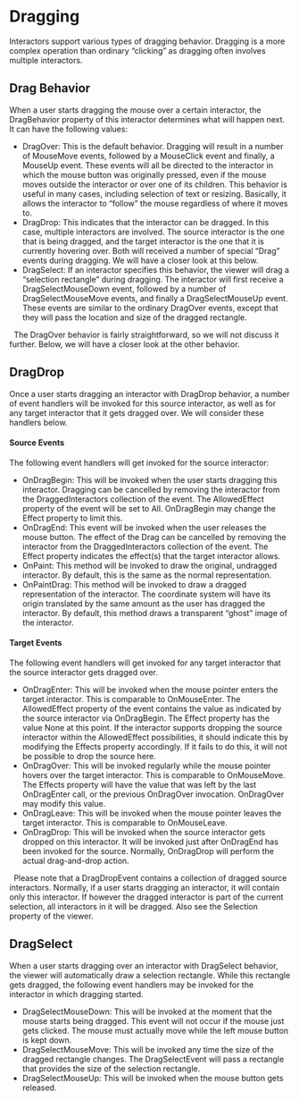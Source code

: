 # Dragging

Interactors support various types of dragging behavior. Dragging is a more complex operation than ordinary “clicking” as dragging often involves multiple interactors.



## Drag Behavior

When a user starts dragging the mouse over a certain interactor, the DragBehavior property of this interactor determines what will happen next. It can have the following values:
&nbsp;<ul><li>
DragOver: This is the default behavior. Dragging will result in a number of MouseMove events, followed by a MouseClick event and finally, a MouseUp event. These events will all be directed to the interactor in which the mouse button was originally pressed, even if the mouse moves outside the interactor or over one of its children. This behavior is useful in many cases, including selection of text or resizing. Basically, it allows the interactor to “follow” the mouse regardless of where it moves to.</li><li>
DragDrop: This indicates that the interactor can be dragged. In this case, multiple interactors are involved. The source interactor is the one that is being dragged, and the target interactor is the one that it is currently hovering over. Both will received a number of special “Drag” events during dragging. We will have a closer look at this below.</li><li>
DragSelect: If an interactor specifies this behavior, the viewer will drag a “selection rectangle” during dragging. The interactor will first receive a DragSelectMouseDown event, followed by a number of DragSelectMouseMove events, and finally a DragSelectMouseUp event. These events are similar to the ordinary DragOver events, except that they will pass the location and size of the dragged rectangle.</li></ul>&nbsp;
The DragOver behavior is fairly straightforward, so we will not discuss it further. Below, we will have a closer look at the other behavior.



## DragDrop

Once a user starts dragging an interactor with DragDrop behavior, a number of event handlers will be invoked for this source interactor, as well as for any target interactor that it gets dragged over. We will consider these handlers below.



#### Source Events

The following event handlers will get invoked for the source interactor:
&nbsp;<ul><li>
OnDragBegin: This will be invoked when the user starts dragging this interactor. Dragging can be cancelled by removing the interactor from the DraggedInteractors collection of the event. The AllowedEffect property of the event will be set to All. OnDragBegin may change the Effect property to limit this.</li><li>
OnDragEnd: This event will be invoked when the user releases the mouse button. The effect of the Drag can be cancelled by removing the interactor from the DraggedInteractors collection of the event. The Effect property indicates the effect(s) that the target interactor allows.</li><li>
OnPaint: This method will be invoked to draw the original, undragged interactor. By default, this is the same as the normal representation.</li><li>
OnPaintDrag: This method will be invoked to draw a dragged representation of the interactor. The coordinate system will have its origin translated by the same amount as the user has dragged the interactor. By default, this method draws a transparent “ghost” image of the interactor.</li></ul>

#### Target Events

The following event handlers will get invoked for any target interactor that the source interactor gets dragged over.
&nbsp;<ul><li>
OnDragEnter: This will be invoked when the mouse pointer enters the target interactor. This is comparable to OnMouseEnter. The AllowedEffect property of the event contains the value as indicated by the source interactor via OnDragBegin. The Effect property has the value None at this point. If the interactor supports dropping the source interactor within the AllowedEffect possibilities, it should indicate this by modifying the Effects property accordingly. If it fails to do this, it will not be possible to drop the source here.</li><li>
OnDragOver: This will be invoked regularly while the mouse pointer hovers over the target interactor. This is comparable to OnMouseMove. The Effects property will have the value that was left by the last OnDragEnter call, or the previous OnDragOver invocation. OnDragOver may modify this value.</li><li>
OnDragLeave: This will be invoked when the mouse pointer leaves the target interactor. This is comparable to OnMouseLeave.</li><li>
OnDragDrop: This will be invoked when the source interactor gets dropped on this interactor. It will be invoked just after OnDragEnd has been invoked for the source. Normally, OnDragDrop will perform the actual drag-and-drop action.</li></ul>&nbsp;
Please note that a DragDropEvent contains a collection of dragged source interactors. Normally, if a user starts dragging an interactor, it will contain only this interactor. If however the dragged interactor is part of the current selection, all interactors in it will be dragged. Also see the Selection property of the viewer.



## DragSelect

When a user starts dragging over an interactor with DragSelect behavior, the viewer will automatically draw a selection rectangle. While this rectangle gets dragged, the following event handlers may be invoked for the interactor in which dragging started.
&nbsp;<ul><li>
DragSelectMouseDown: This will be invoked at the moment that the mouse starts being dragged. This event will not occur if the mouse just gets clicked. The mouse must actually move while the left mouse button is kept down.</li><li>
DragSelectMouseMove: This will be invoked any time the size of the dragged rectangle changes. The DragSelectEvent will pass a rectangle that provides the size of the selection rectangle.</li><li>
DragSelectMouseUp: This will be invoked when the mouse button gets released.</li></ul>&nbsp;

